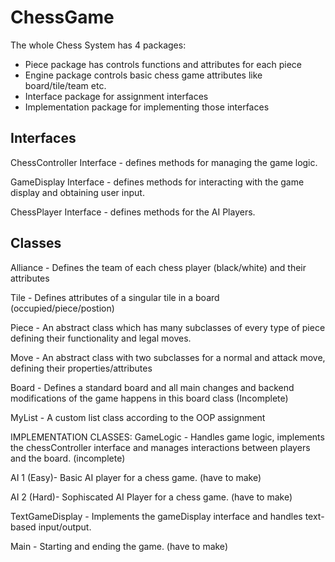 # ChessGame

The whole Chess System has 4 packages: 
- Piece package has controls functions and attributes for each piece 
- Engine package controls basic chess game attributes like board/tile/team etc.
- Interface package for assignment interfaces
- Implementation package for implementing those interfaces

Interfaces
--------------------------------------------------------------
ChessController Interface - defines methods for managing the game logic.

GameDisplay Interface - defines methods for interacting with the game display and obtaining user input.

ChessPlayer Interface - defines methods for the AI Players.


Classes
----------------------------------------------------------------
Alliance - Defines the team of each chess player (black/white) and their attributes

Tile - Defines attributes of a singular tile in a board (occupied/piece/postion)

Piece - An abstract class which has many subclasses of every type of piece defining their functionality and legal moves.

Move - An abstract class with two subclasses for a normal and attack move, defining their properties/attributes

Board - Defines a standard board and all main changes and backend modifications of the game happens in this board class (Incomplete)

MyList - A custom list class according to the OOP assignment 

IMPLEMENTATION CLASSES:
GameLogic - Handles game logic, implements the chessController interface and manages interactions between players and the board. (incomplete)

AI 1 (Easy)- Basic AI player for a chess game. (have to make)

AI 2 (Hard)- Sophiscated AI Player for a chess game.  (have to make)

TextGameDisplay - Implements the gameDisplay interface and handles text-based input/output.  

Main - Starting and ending the game. (have to make)




